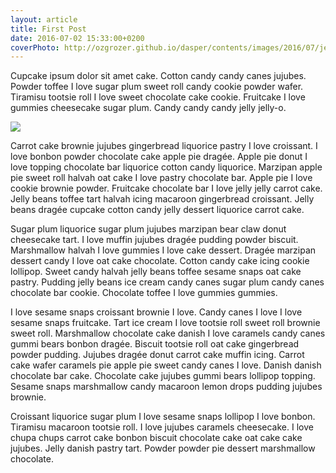 ```yaml
---
layout: article
title: First Post
date: 2016-07-02 15:33:00+0200
coverPhoto: http://ozgrozer.github.io/dasper/contents/images/2016/07/jekyll.jpg
---
```


Cupcake ipsum dolor sit amet cake. Cotton candy candy canes jujubes. Powder toffee I love sugar plum sweet roll candy cookie powder wafer. Tiramisu tootsie roll I love sweet chocolate cake cookie. Fruitcake I love gummies cheesecake sugar plum. Candy candy candy jelly jelly-o.

![](http://ozgrozer.github.io/dasper/contents/images/2016/07/jekyll.jpg)

Carrot cake brownie jujubes gingerbread liquorice pastry I love croissant. I love bonbon powder chocolate cake apple pie dragée. Apple pie donut I love topping chocolate bar liquorice cotton candy liquorice. Marzipan apple pie sweet roll halvah oat cake I love pastry chocolate bar. Apple pie I love cookie brownie powder. Fruitcake chocolate bar I love jelly jelly carrot cake. Jelly beans toffee tart halvah icing macaroon gingerbread croissant. Jelly beans dragée cupcake cotton candy jelly dessert liquorice carrot cake.

Sugar plum liquorice sugar plum jujubes marzipan bear claw donut cheesecake tart. I love muffin jujubes dragée pudding powder biscuit. Marshmallow halvah I love gummies I love cake dessert. Dragée marzipan dessert candy I love oat cake chocolate. Cotton candy cake icing cookie lollipop. Sweet candy halvah jelly beans toffee sesame snaps oat cake pastry. Pudding jelly beans ice cream candy canes sugar plum candy canes chocolate bar cookie. Chocolate toffee I love gummies gummies.

I love sesame snaps croissant brownie I love. Candy canes I love I love sesame snaps fruitcake. Tart ice cream I love tootsie roll sweet roll brownie sweet roll. Marshmallow chocolate cake danish I love caramels candy canes gummi bears bonbon dragée. Biscuit tootsie roll oat cake gingerbread powder pudding. Jujubes dragée donut carrot cake muffin icing. Carrot cake wafer caramels pie apple pie sweet candy canes I love. Danish danish chocolate bar cake. Chocolate cake jujubes gummi bears lollipop topping. Sesame snaps marshmallow candy macaroon lemon drops pudding jujubes brownie.

Croissant liquorice sugar plum I love sesame snaps lollipop I love bonbon. Tiramisu macaroon tootsie roll. I love jujubes caramels cheesecake. I love chupa chups carrot cake bonbon biscuit chocolate cake oat cake cake jujubes. Jelly danish pastry tart. Powder powder pie dessert marshmallow chocolate.